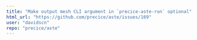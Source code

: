 ```yaml
---
title: "Make output mesh CLI argument in `precice-aste-run` optional"
html_url: "https://github.com/precice/aste/issues/169"
user: "davidscn"
repo: "precice/aste"
---
```


